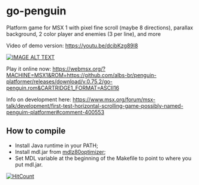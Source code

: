 # go-penguin
Platform game for MSX 1 with pixel fine scroll (maybe 8 directions), parallax background, 2 color player and enemies (3 per line), and more

Video of demo version: https://youtu.be/dcibKzg89l8

[![IMAGE ALT TEXT](http://img.youtube.com/vi/dcibKzg89l8/0.jpg)](http://www.youtube.com/watch?v=dcibKzg89l8 "Go Penguin")

Play it online now:
https://webmsx.org/?MACHINE=MSX1&ROM=https://github.com/albs-br/penguin-platformer/releases/download/v.0.75.2/go-penguin.rom&CARTRIDGE1_FORMAT=ASCII16

Info on development here:
https://www.msx.org/forum/msx-talk/development/first-test-horizontal-scrolling-game-possibly-named-penguim-platformer#comment-400553

How to compile
--------------
* Install Java runtime in your PATH;
* Install mdl.jar from [mdlz80optimizer](https://github.com/santiontanon/mdlz80optimizer);
* Set MDL variable at the beginning of the Makefile to point to where you put mdl.jar.

[![HitCount](http://hits.dwyl.com/albs-br/penguin-platformer.svg)](http://hits.dwyl.com/albs-br/penguin-platformer)
